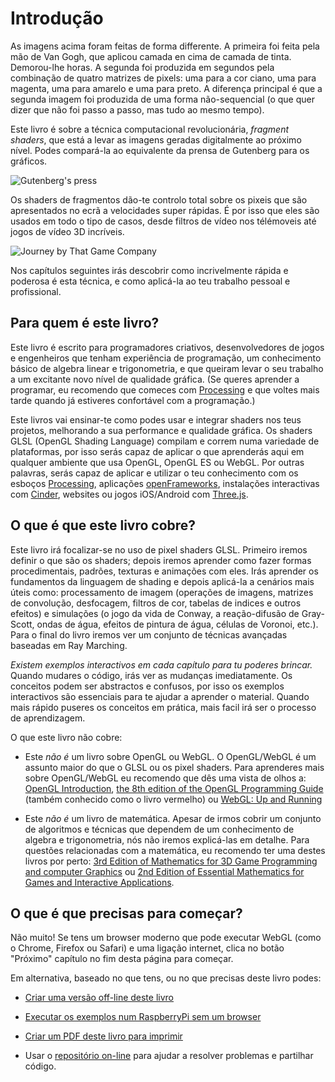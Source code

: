 # Introdução

<canvas id="custom" class="canvas" data-fragment-url="cmyk-halftone.frag" data-textures="vangogh.jpg" width="700px" height="320px"></canvas>

As imagens acima foram feitas de forma differente. A primeira foi feita pela mão de Van Gogh, que aplicou camada en cima de camada de tinta. Demorou-lhe horas. A segunda foi produzida em segundos pela combinação de quatro matrizes de pixels: uma para a cor ciano, uma para magenta, uma para amarelo e uma para preto. A diferença principal é que a segunda imagem foi produzida de uma forma não-sequencial (o que quer dizer que não foi passo a passo, mas tudo ao mesmo tempo).

Este livro é sobre a técnica computacional revolucionária, *fragment shaders*, que está a levar as imagens geradas digitalmente ao próximo nível. Podes compará-la ao equivalente da prensa de Gutenberg para os gráficos.

![Gutenberg's press](gutenpress.jpg)

Os shaders de fragmentos dão-te controlo total sobre os pixeis que são apresentados no ecrã a velocidades super rápidas. É por isso que eles são usados em todo o tipo de casos, desde filtros de vídeo nos télémoveis até jogos de vídeo 3D incríveis.

![Journey by That Game Company](journey.jpg)

Nos capítulos seguintes irás descobrir como incrivelmente rápida e poderosa é esta técnica, e como aplicá-la ao teu trabalho pessoal e profissional.

## Para quem é este livro?

Este livro é escrito para programadores criativos, desenvolvedores de jogos e engenheiros que tenham experiência de programação, um conhecimento básico de algebra linear e trigonometria, e que queiram levar o seu trabalho a um excitante novo nível de qualidade gráfica. (Se queres aprender a programar, eu recomendo que comeces com [Processing](https://processing.org/) e que voltes mais tarde quando já estiveres confortável com a programação.)

Este livros vai ensinar-te como podes usar e integrar shaders nos teus projetos, melhorando a sua performance e qualidade gráfica. Os shaders GLSL (OpenGL Shading Language) compilam e correm numa variedade de plataformas, por isso serás capaz de aplicar o que aprenderás aqui em qualquer ambiente que usa OpenGL, OpenGL ES ou WebGL. Por outras palavras, serás capaz de aplicar e utilizar o teu conhecimento com os esboços [Processing](https://processing.org/), aplicações [openFrameworks](http://openframeworks.cc/), instalações interactivas com [Cinder](http://libcinder.org/), websites ou jogos iOS/Android com [Three.js](http://threejs.org/).

## O que é que este livro cobre?

Este livro irá focalizar-se no uso de pixel shaders GLSL. Primeiro iremos definir o que são os shaders; depois iremos aprender como fazer formas procedimentais, padrões, texturas e animações com eles. Irás aprender os fundamentos da linguagem de shading e depois aplicá-la a cenários mais úteis como: processamento de imagem (operações de imagens, matrizes de convolução, desfocagem, filtros de cor, tabelas de indices e outros efeitos) e simulações (o jogo da vida de Conway, a reação-difusão de Gray-Scott, ondas de água, efeitos de pintura de água, células de Voronoi, etc.). Para o final do livro iremos ver um conjunto de técnicas avançadas baseadas em Ray Marching.

*Existem exemplos interactivos em cada capítulo para tu poderes brincar.* Quando mudares o código, irás ver as mudanças imediatamente. Os conceitos podem ser abstractos e confusos, por isso os exemplos interactivos são essenciais para te ajudar a aprender o material. Quando mais rápido puseres os conceitos em prática, mais facil irá ser o processo de aprendizagem.

O que este livro não cobre:

* Este *não é* um livro sobre OpenGL ou WebGL. O OpenGL/WebGL é um assunto maior do que o GLSL ou os pixel shaders. Para aprenderes mais sobre OpenGL/WebGL eu recomendo que dês uma vista de olhos a: [OpenGL Introduction](https://open.gl/introduction), [the 8th edition of the OpenGL Programming Guide](http://www.amazon.com/OpenGL-Programming-Guide-Official-Learning/dp/0321773039/ref=sr_1_1?s=books&ie=UTF8&qid=1424007417&sr=1-1&keywords=open+gl+programming+guide) (também conhecido como o livro vermelho) ou [WebGL: Up and Running](http://www.amazon.com/WebGL-Up-Running-Tony-Parisi/dp/144932357X/ref=sr_1_4?s=books&ie=UTF8&qid=1425147254&sr=1-4&keywords=webgl)

* Este *não é* um livro de matemática. Apesar de irmos cobrir um conjunto de algoritmos e técnicas que dependem de um conhecimento de algebra e trigonometria, nós não iremos explicá-las em detalhe. Para questões relacionadas com a matemática, eu recomendo ter uma destes livros por perto: [3rd Edition of Mathematics for 3D Game Programming and computer Graphics](http://www.amazon.com/Mathematics-Programming-Computer-Graphics-Third/dp/1435458869/ref=sr_1_1?ie=UTF8&qid=1424007839&sr=8-1&keywords=mathematics+for+games) ou [2nd Edition of Essential Mathematics for Games and Interactive Applications](http://www.amazon.com/Essential-Mathematics-Games-Interactive-Applications/dp/0123742978/ref=sr_1_1?ie=UTF8&qid=1424007889&sr=8-1&keywords=essentials+mathematics+for+developers).

## O que é que precisas para começar?

Não muito! Se tens um browser moderno que pode executar WebGL (como o Chrome, Firefox ou Safari) e uma ligação internet, clica no botão "Próximo" capítulo  no fim desta página para começar.

Em alternativa, baseado no que tens, ou no que precisas deste livro podes:

- [Criar uma versão off-line deste livro](http://thebookofshaders.com/appendix/)

- [Executar os exemplos num RaspberryPi sem um browser](http://thebookofshaders.com/appendix/)

- [Criar um PDF deste livro para imprimir](http://thebookofshaders.com/appendix/)

- Usar o [repositório on-line](https://github.com/patriciogonzalezvivo/thebookofshaders) para ajudar a resolver problemas e partilhar código.
